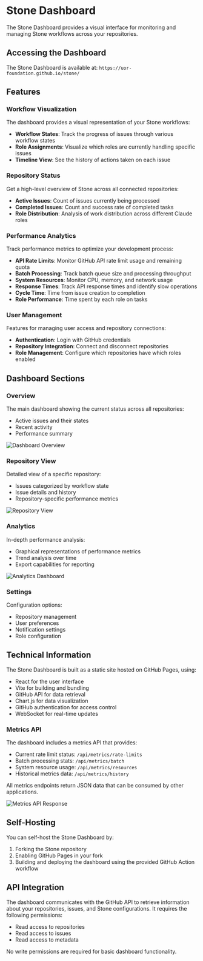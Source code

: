 # Stone Dashboard

The Stone Dashboard provides a visual interface for monitoring and managing Stone workflows across your repositories.

## Accessing the Dashboard

The Stone Dashboard is available at: `https://uor-foundation.github.io/stone/`

## Features

### Workflow Visualization

The dashboard provides a visual representation of your Stone workflows:

- **Workflow States**: Track the progress of issues through various workflow states
- **Role Assignments**: Visualize which roles are currently handling specific issues
- **Timeline View**: See the history of actions taken on each issue

### Repository Status

Get a high-level overview of Stone across all connected repositories:

- **Active Issues**: Count of issues currently being processed
- **Completed Issues**: Count and success rate of completed tasks
- **Role Distribution**: Analysis of work distribution across different Claude roles

### Performance Analytics

Track performance metrics to optimize your development process:

- **API Rate Limits**: Monitor GitHub API rate limit usage and remaining quota
- **Batch Processing**: Track batch queue size and processing throughput
- **System Resources**: Monitor CPU, memory, and network usage
- **Response Times**: Track API response times and identify slow operations
- **Cycle Time**: Time from issue creation to completion
- **Role Performance**: Time spent by each role on tasks

### User Management

Features for managing user access and repository connections:

- **Authentication**: Login with GitHub credentials
- **Repository Integration**: Connect and disconnect repositories
- **Role Management**: Configure which repositories have which roles enabled

## Dashboard Sections

### Overview

The main dashboard showing the current status across all repositories:

- Active issues and their states
- Recent activity
- Performance summary

![Dashboard Overview](https://github.com/UOR-Foundation/Stone/assets/dashboard-overview.png)

### Repository View

Detailed view of a specific repository:

- Issues categorized by workflow state
- Issue details and history
- Repository-specific performance metrics

![Repository View](https://github.com/UOR-Foundation/Stone/assets/repository-view.png)

### Analytics

In-depth performance analysis:

- Graphical representations of performance metrics
- Trend analysis over time
- Export capabilities for reporting

![Analytics Dashboard](https://github.com/UOR-Foundation/Stone/assets/analytics-dashboard.png)

### Settings

Configuration options:

- Repository management
- User preferences
- Notification settings
- Role configuration

## Technical Information

The Stone Dashboard is built as a static site hosted on GitHub Pages, using:

- React for the user interface
- Vite for building and bundling
- GitHub API for data retrieval
- Chart.js for data visualization
- GitHub authentication for access control
- WebSocket for real-time updates

### Metrics API

The dashboard includes a metrics API that provides:

- Current rate limit status: `/api/metrics/rate-limits`
- Batch processing stats: `/api/metrics/batch`
- System resource usage: `/api/metrics/resources`
- Historical metrics data: `/api/metrics/history`

All metrics endpoints return JSON data that can be consumed by other applications.

![Metrics API Response](https://github.com/UOR-Foundation/Stone/assets/metrics-api.png)

## Self-Hosting

You can self-host the Stone Dashboard by:

1. Forking the Stone repository
2. Enabling GitHub Pages in your fork
3. Building and deploying the dashboard using the provided GitHub Action workflow

## API Integration

The dashboard communicates with the GitHub API to retrieve information about your repositories, issues, and Stone configurations. It requires the following permissions:

- Read access to repositories
- Read access to issues
- Read access to metadata

No write permissions are required for basic dashboard functionality.
